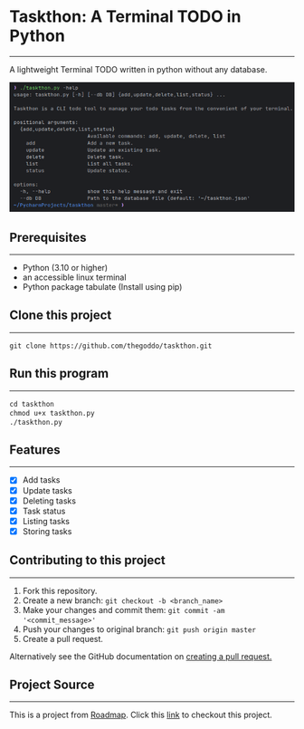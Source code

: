 # Taskthon: A Terminal TODO in Python

---

A lightweight Terminal TODO written in python without any database.

![Project help page](./pro_ss.png "project screenshot")

## Prerequisites

---
 - Python (3.10 or higher)
 - an accessible linux terminal
 - Python package tabulate (Install using pip)




## Clone this project

---
```shell
git clone https://github.com/thegoddo/taskthon.git
```

## Run this program

---
```shell
cd taskthon
chmod u+x taskthon.py
./taskthon.py
```

## Features

---

- [x] Add tasks
- [x] Update tasks
- [x] Deleting tasks
- [x] Task status
- [x] Listing tasks
- [x] Storing tasks

## Contributing to this project

---
 1. Fork this repository.
2. Create a new branch: ```git checkout -b <branch_name>```
3. Make your changes and commit them: ```git commit -am '<commit_message>'```
4. Push your changes to original branch: ```git push origin master```
5. Create a pull request.

Alternatively see the GitHub documentation on [creating a pull request.](https://help.github.com/en/github/collaborating-with-issues-and-pull-requests/creating-a-pull-request)

## Project Source

--- 

This is a project from [Roadmap](https://www.roadmap.sh). Click this [link](https://roadmap.sh/projects/task-tracker) to checkout this project.
